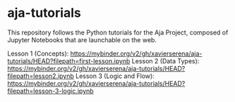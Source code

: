 # aja-tutorials
This repository follows the Python tutorials for the Aja Project, composed of Jupyter Notebooks that are launchable on the web.

Lesson 1 (Concepts): https://mybinder.org/v2/gh/xavierserena/aja-tutorials/HEAD?filepath=first-lesson.ipynb
Lesson 2 (Data Types): https://mybinder.org/v2/gh/xavierserena/aja-tutorials/HEAD?filepath=lesson2.ipynb
Lesson 3 (Logic and Flow): https://mybinder.org/v2/gh/xavierserena/aja-tutorials/HEAD?filepath=lesson-3-logic.ipynb
